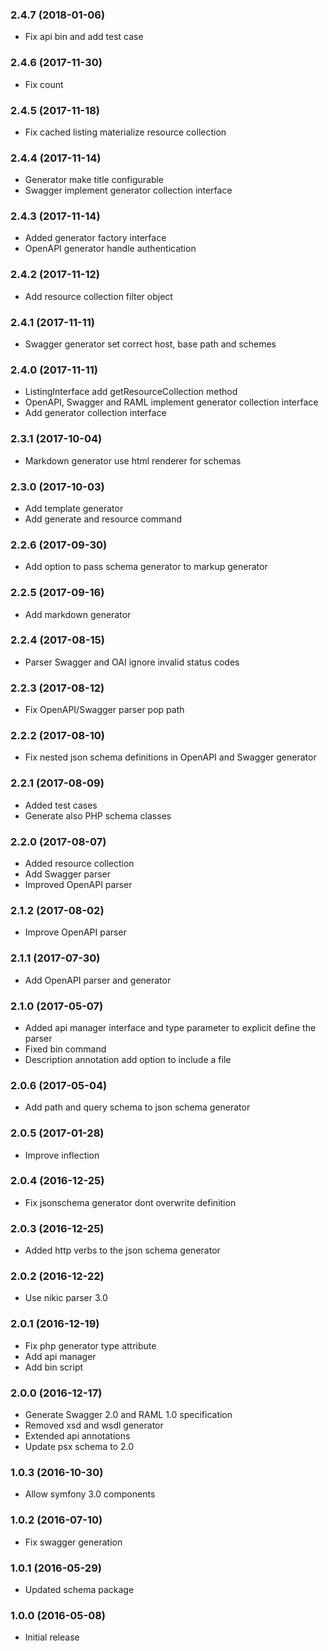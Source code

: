 
### 2.4.7 (2018-01-06)

* Fix api bin and add test case

### 2.4.6 (2017-11-30)

* Fix count

### 2.4.5 (2017-11-18)

* Fix cached listing materialize resource collection

### 2.4.4 (2017-11-14)

* Generator make title configurable
* Swagger implement generator collection interface 

### 2.4.3 (2017-11-14)

* Added generator factory interface
* OpenAPI generator handle authentication

### 2.4.2 (2017-11-12)

* Add resource collection filter object

### 2.4.1 (2017-11-11)

* Swagger generator set correct host, base path and schemes

### 2.4.0 (2017-11-11)

* ListingInterface add getResourceCollection method
* OpenAPI, Swagger and RAML implement generator collection interface
* Add generator collection interface

### 2.3.1 (2017-10-04)

* Markdown generator use html renderer for schemas

### 2.3.0 (2017-10-03)

* Add template generator
* Add generate and resource command

### 2.2.6 (2017-09-30)

* Add option to pass schema generator to markup generator

### 2.2.5 (2017-09-16)

* Add markdown generator

### 2.2.4 (2017-08-15)

* Parser Swagger and OAI ignore invalid status codes

### 2.2.3 (2017-08-12)

* Fix OpenAPI/Swagger parser pop path

### 2.2.2 (2017-08-10)

* Fix nested json schema definitions in OpenAPI and Swagger generator

### 2.2.1 (2017-08-09)

* Added test cases
* Generate also PHP schema classes

### 2.2.0 (2017-08-07)

* Added resource collection
* Add Swagger parser
* Improved OpenAPI parser

### 2.1.2 (2017-08-02)

* Improve OpenAPI parser

### 2.1.1 (2017-07-30)

* Add OpenAPI parser and generator

### 2.1.0 (2017-05-07)

* Added api manager interface and type parameter to explicit define the parser
* Fixed bin command
* Description annotation add option to include a file

### 2.0.6 (2017-05-04)

* Add path and query schema to json schema generator

### 2.0.5 (2017-01-28)

* Improve inflection

### 2.0.4 (2016-12-25)

* Fix jsonschema generator dont overwrite definition

### 2.0.3 (2016-12-25)

* Added http verbs to the json schema generator

### 2.0.2 (2016-12-22)

* Use nikic parser 3.0

### 2.0.1 (2016-12-19)

* Fix php generator type attribute
* Add api manager
* Add bin script

### 2.0.0 (2016-12-17)

* Generate Swagger 2.0 and RAML 1.0 specification
* Removed xsd and wsdl generator
* Extended api annotations
* Update psx schema to 2.0

### 1.0.3 (2016-10-30)

* Allow symfony 3.0 components

### 1.0.2 (2016-07-10)

* Fix swagger generation

### 1.0.1 (2016-05-29)

* Updated schema package

### 1.0.0 (2016-05-08)

* Initial release
